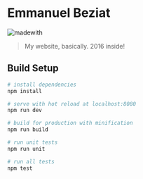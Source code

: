 # Emmanuel Beziat
![madewith](https://img.shields.io/badge/made%20with-vuejs-brightgreen.svg?style=flat-square)

> My website, basically. 2016 inside!

## Build Setup

``` bash
# install dependencies
npm install

# serve with hot reload at localhost:8080
npm run dev

# build for production with minification
npm run build

# run unit tests
npm run unit

# run all tests
npm test
```

